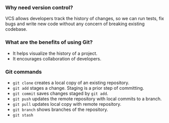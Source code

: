 ### Why need version control?

VCS allows developers track the history of changes, so we can run tests, fix bugs and write new code without any concern of breaking existing codebase.

### What are the benefits of using Git?

* It helps visualize the history of a project.
* It encourages collaboration of developers.

### Git commands

* `git clone` creates a local copy of an existing repository.
* `git add` stages a change. Staging is a prior step of committing.
* `git commit` saves changes staged by `git add`.
* `git push` updates the remote repository with local commits to a branch.
* `git pull` updates local copy with remote repository.
* `git branch` shows branches of the repository.
* `git stash` 
